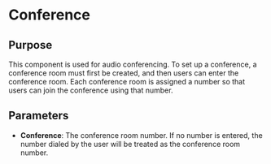 # Conference

## Purpose

This component is used for audio conferencing. To set up a conference, a conference room must first be created, and then users can enter the conference room. Each conference room is assigned a number so that users can join the conference using that number.

## Parameters

- **Conference**: The conference room number. If no number is entered, the number dialed by the user will be treated as the conference room number.